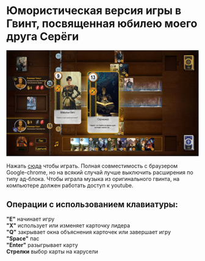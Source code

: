 # Юмористическая версия игры в Гвинт, посвященная юбилею моего друга Серёги
![cover](https://raw.githubusercontent.com/DenisBabarykin/gwent-serch-30/50044633afc8a52ae3b6c52ad5f813330b941ae4/title.jpg)

Нажать [сюда](https://denisbabarykin.github.io/gwent-serch-30/) чтобы играть. Полная совместимость с браузером Google-chrome, но на всякий случай лучше выключить расширения по типу ад-блока. Чтобы играла музыка из оригинального гвинта, на компьютере должен работать доступ к youtube.

## Операции с использованием клавиатуры:

**"E"** начинает игру<br />
**"X"** использует или изменяет карточку лидера<br />
**"Q"** закрывает окна объяснения карточек или завершает игру<br />
**"Space"** пас<br />
**"Enter"** разыгрывает карту<br />
**Стрелки** выбор карты на карусели
